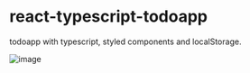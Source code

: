 # react-typescript-todoapp
todoapp with typescript, styled components and localStorage.


![image](https://user-images.githubusercontent.com/26740302/120519966-a03a5980-c3a9-11eb-895e-9836ad5cc8b8.png)
